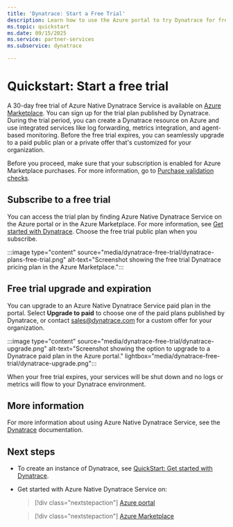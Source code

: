 ```yaml
---
title: 'Dynatrace: Start a Free Trial'
description: Learn how to use the Azure portal to try Dynatrace for free.
ms.topic: quickstart
ms.date: 09/15/2025
ms.service: partner-services
ms.subservice: dynatrace

---
```


# Quickstart: Start a free trial

A 30-day free trial of Azure Native Dynatrace Service is available on [Azure Marketplace](https://azuremarketplace.microsoft.com/marketplace/apps/dynatrace.dynatrace_portal_integration?tab=Overview). You can sign up for the trial plan published by Dynatrace. During the trial period, you can create a Dynatrace resource on Azure and use integrated services like log forwarding, metrics integration, and agent-based monitoring. Before the free trial expires, you can seamlessly upgrade to a paid public plan or a private offer that's customized for your organization.

Before you proceed, make sure that your subscription is enabled for Azure Marketplace purchases. For more information, go to [Purchase validation checks](/marketplace/purchase-validation-checks).

## Subscribe to a free trial  

You can access the trial plan by finding Azure Native Dynatrace Service on the Azure portal or in the Azure Marketplace. For more information, see [Get started with Dynatrace](dynatrace-create.md#find-offer). Choose the free trial public plan when you subscribe.

:::image type="content" source="media/dynatrace-free-trial/dynatrace-plans-free-trial.png" alt-text="Screenshot showing the free trial Dynatrace pricing plan in the Azure Marketplace.":::

## Free trial upgrade and expiration

You can upgrade to an Azure Native Dynatrace Service paid plan in the portal. Select **Upgrade to paid** to choose one of the paid plans published by Dynatrace, or contact [sales@dynatrace.com](mailto:sales@dynatrace.com) for a custom offer for your organization.

:::image type="content" source="media/dynatrace-free-trial/dynatrace-upgrade.png" alt-text="Screenshot showing the option to upgrade to a Dynatrace paid plan in the Azure portal." lightbox="media/dynatrace-free-trial/dynatrace-upgrade.png":::

When your free trial expires, your services will be shut down and no logs or metrics will flow to your Dynatrace environment.

## More information

For more information about using Azure Native Dynatrace Service, see the [Dynatrace](https://dt-url.net/azurenativedynatraceservice) documentation.

## Next steps

- To create an instance of Dynatrace, see [QuickStart: Get started with Dynatrace](dynatrace-create.md).
- Get started with Azure Native Dynatrace Service on:

    > [!div class="nextstepaction"]
    > [Azure portal](https://portal.azure.com/#view/HubsExtension/BrowseResource/resourceType/Dynatrace.Observability%2Fmonitors)

    > [!div class="nextstepaction"]
    > [Azure Marketplace](https://azuremarketplace.microsoft.com/marketplace/apps/dynatrace.dynatrace_portal_integration?tab=Overview)
